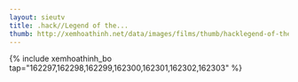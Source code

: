 ```yaml
---
layout: sieutv
title: .hack//Legend of the...
thumb: http://xemhoathinh.net/data/images/films/thumb/hacklegend-of-the-twilight-hacklegend-of-the-twilight-2003.jpg
---
```

{% include xemhoathinh_bo tap="162297,162298,162299,162300,162301,162302,162303" %} 
